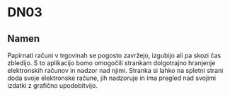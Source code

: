 # DN03
## Namen
Papirnati računi v trgovinah se pogosto zavržejo, izgubijo ali pa skozi čas zbledijo. 
S to aplikacijo bomo omogočili strankam dolgotrajno hranjenje elektronskih računov in nadzor nad njimi. Stranka si lahko na spletni strani doda svoje elektronske račune, jih nadzoruje in ima pregled nad svojimi izdatki z grafično upodobitvijo.

